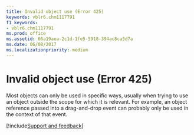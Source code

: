 ```yaml
---
title: Invalid object use (Error 425)
keywords: vblr6.chm1117791
f1_keywords:
- vblr6.chm1117791
ms.prod: office
ms.assetid: 66a19aea-2c1d-1fe5-5918-394ac8ca5d7a
ms.date: 06/08/2017
ms.localizationpriority: medium
---
```



# Invalid object use (Error 425)

Most objects can only be used in specific ways, usually when trying to use an object outside the scope for which it is relevant. For example, an object reference passed into a drag-and-drop event can probably only be used in the context of that event.

[!include[Support and feedback](~/includes/feedback-boilerplate.md)]
